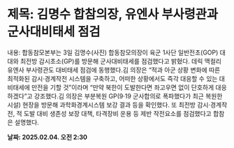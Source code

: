# **제목: 김명수 합참의장, 유엔사 부사령관과 군사대비태세 점검**

  내용: 합동참모본부는 3일 김명수(사진) 합동참모의장이 육군 1사단 일반전초(GOP) 대대와 최전방 감시초소(GP)를 방문해 군사대비태세를 점검했다고 밝혔다. 데릭 맥컬리 유엔사 부사령관도 대비태세 점검에 동행했다.김 의장은 “적과 아군 상황 변화에 따른 최적화된 감시·경계작전 시스템을 구축하고, 어떠한 상황에서도 즉각 대응할 수 있는 대비태세에 만전을 기할 것”이라며 “만약 북한이 도발한다면 좌고우면 없이 단호하게 대응하겠다”고 강조했다.김 의장은 부분복원 GP(9·19 군사합의로 폭파했다가 최근 복원한 시설) 현장을 방문해 과학화경계시스템 보강 결과 등을 확인했다. 또 최전방 감시·경계작전, 적 도발 대비 생존성 보장 대책, 타격장비 운용 등 제반 작전요소를 점검했다고 합참은 설명했다.

  **날짜: 2025.02.04. 오전 2:30**